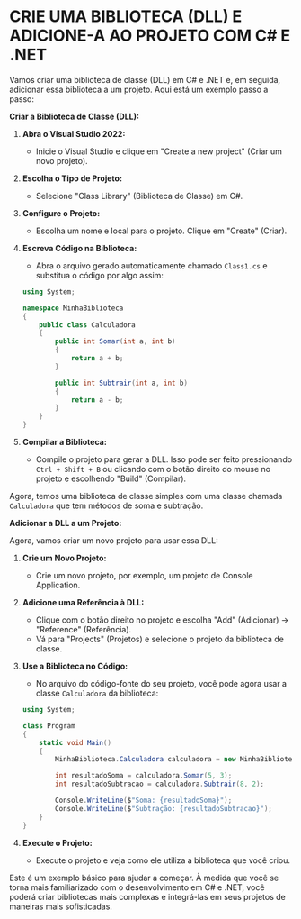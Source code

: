 # CRIE UMA BIBLIOTECA (DLL) E ADICIONE-A AO PROJETO COM C# E .NET
Vamos criar uma biblioteca de classe (DLL) em C# e .NET e, em seguida, adicionar essa biblioteca a um projeto. Aqui está um exemplo passo a passo:

**Criar a Biblioteca de Classe (DLL):**

1. **Abra o Visual Studio 2022:**
   - Inicie o Visual Studio e clique em "Create a new project" (Criar um novo projeto).

2. **Escolha o Tipo de Projeto:**
   - Selecione "Class Library" (Biblioteca de Classe) em C#.

3. **Configure o Projeto:**
   - Escolha um nome e local para o projeto. Clique em "Create" (Criar).

4. **Escreva Código na Biblioteca:**
   - Abra o arquivo gerado automaticamente chamado `Class1.cs` e substitua o código por algo assim:

    ```csharp
    using System;

    namespace MinhaBiblioteca
    {
        public class Calculadora
        {
            public int Somar(int a, int b)
            {
                return a + b;
            }

            public int Subtrair(int a, int b)
            {
                return a - b;
            }
        }
    }
    ```

5. **Compilar a Biblioteca:**
   - Compile o projeto para gerar a DLL. Isso pode ser feito pressionando `Ctrl + Shift + B` ou clicando com o botão direito do mouse no projeto e escolhendo "Build" (Compilar).

Agora, temos uma biblioteca de classe simples com uma classe chamada `Calculadora` que tem métodos de soma e subtração.

**Adicionar a DLL a um Projeto:**

Agora, vamos criar um novo projeto para usar essa DLL:

1. **Crie um Novo Projeto:**
   - Crie um novo projeto, por exemplo, um projeto de Console Application.

2. **Adicione uma Referência à DLL:**
   - Clique com o botão direito no projeto e escolha "Add" (Adicionar) -> "Reference" (Referência).
   - Vá para "Projects" (Projetos) e selecione o projeto da biblioteca de classe.

3. **Use a Biblioteca no Código:**
   - No arquivo do código-fonte do seu projeto, você pode agora usar a classe `Calculadora` da biblioteca:

    ```csharp
    using System;

    class Program
    {
        static void Main()
        {
            MinhaBiblioteca.Calculadora calculadora = new MinhaBiblioteca.Calculadora();

            int resultadoSoma = calculadora.Somar(5, 3);
            int resultadoSubtracao = calculadora.Subtrair(8, 2);

            Console.WriteLine($"Soma: {resultadoSoma}");
            Console.WriteLine($"Subtração: {resultadoSubtracao}");
        }
    }
    ```

4. **Execute o Projeto:**
   - Execute o projeto e veja como ele utiliza a biblioteca que você criou.

Este é um exemplo básico para ajudar a começar. À medida que você se torna mais familiarizado com o desenvolvimento em C# e .NET, você poderá criar bibliotecas mais complexas e integrá-las em seus projetos de maneiras mais sofisticadas.